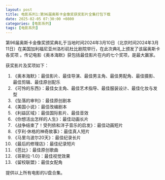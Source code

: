 ```yaml
---
layout: post
title: 电影系列1:第96届奥斯卡金像奖获奖影片全集打包下载
date: 2025-02-05 07:30:00 +0800
categories: [电影系列]
tags: [电影系列]
---
```


第96届奥斯卡金像奖颁奖典礼于当地时间2024年3月10日（北京时间2024年3月11日）在美国加利福尼亚州洛杉矶杜比剧院举行，在此次典礼上颁发了该届奥斯卡各奖项 。传记电影《奥本海默》获包括最佳影片在内的七个奖项，是最大赢家。

获奖影片及奖项如下：

1. 《奥本海默》：最佳影片、最佳导演、最佳男主角、最佳男配角、最佳摄影、最佳剪辑、最佳原创配乐
2. 《可怜的东西》：最佳女主角、最佳艺术指导、最佳服装设计、最佳化妆与发型
3. 《坠落的审判》：最佳原创剧本
4. 《美国小说》：最佳改编剧本
5. 《利益区域》：最佳国际影片、最佳音效
6. 《你想活出怎样的人生》：最佳动画长片
7. 《战争结束了！受列侬和洋子音乐的启发》：最佳动画短片
8. 《亨利·休格的神奇故事》：最佳真人短片
9. 《马里乌波尔20天》：最佳纪录长片
10. 《最后的修理店》：最佳纪录短片
11. 《芭比》：最佳原创歌曲
12. 《哥斯拉-1.0》：最佳视觉效果
13. 《留校联盟》：最佳女配角

提供以上所有电影的U盘合集。